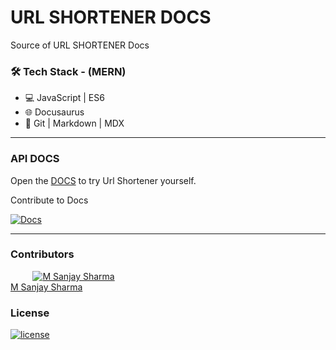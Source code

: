 # URL SHORTENER DOCS

Source of URL SHORTENER Docs

### 🛠 Tech Stack - (MERN)

- 💻 JavaScript | ES6
- 🌐 Docusaurus
- 🔧 Git | Markdown | MDX

---

### API DOCS

Open the [DOCS](https://github.com/MSanjaySharma/URL-SHORTENER/docs) to try Url Shortener yourself.

Contribute to Docs

[![Docs](https://img.shields.io/badge/Contribute-Docs-blue?style=flat&logo=github)](https://github.com/MSanjaySharma/DOCS/URL-SHORTENER)

---

### Contributors

&nbsp;&nbsp;&nbsp;&nbsp;&nbsp;&nbsp;&nbsp;&nbsp;&nbsp;<a href="https://github.com/MSanjaySharma"><img src="https://avatars3.githubusercontent.com/u/65958268?s=40" alt="M Sanjay Sharma" /></a></br>
[M Sanjay Sharma](https://github.com/MSanjaySharma)

### License

[![license](https://img.shields.io/badge/license-MIT-green?style=flat-square)](https://github.com/MSanjaySharma/DOCS/URL-SHORTENER/blob/master/LICENSE)
